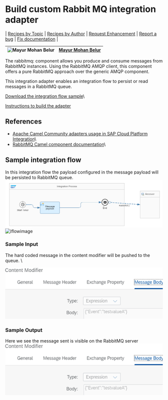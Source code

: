 # Build custom Rabbit MQ integration adapter

\| [Recipes by Topic](../../readme.md ) \| [Recipes by Author](../../author.md ) \| [Request Enhancement](https://github.com/SAP/apibusinesshub-integration-recipes/issues/new?assignees=&labels=Recipe%20Fix,enhancement&template=recipe-request.md&title=Improve%20rabbitmq-integration-adapter%20 ) \| [Report a bug](https://github.com/SAP/apibusinesshub-integration-recipes/issues/new?assignees=&labels=Recipe%20Fix,bug&template=bug_report.md&title=Issue%20with%20rabbitmq-integration-adapter%20 ) \| [Fix documentation](https://github.com/SAP/apibusinesshub-integration-recipes/issues/new?assignees=&labels=Recipe%20Fix,documentation&template=bug_report.md&title=Docu%20fix%20rabbitmq-integration-adapter%20 ) \|

![Mayur Mohan Belur](https://github.com/mayurmohan.png?size=50 ) | [Mayur Mohan Belur](https://github.com/mayurmohan ) |
----|----|

The rabbitmq: component allows you produce and consume messages from RabbitMQ instances. Using the RabbitMQ AMQP client, this component offers a pure RabbitMQ approach over the generic AMQP component.

This integration adapter enables an integration flow to persist or read messages in a RabbitMQ queue.

[Download the integration flow sample](IntegrationFlow/RabbitMQ-integrationflow.zip)\

[Instructions to build the adapter](../build-deploy-camel-community=adapters.md)


## References
* [Apache Camel Community adapters usage in SAP Cloud Platform Integration](https://blogs.sap.com/2020/07/16/apache-camel-community-adapters-usage-in-sap-cloud-platform-integration/)\
* [RabbitMQ Camel component documentation](https://cwiki.apache.org/confluence/display/CAMEL/RabbitMQ)\

## Sample integration flow
In this integration flow the payload configured in the message payload will be persisted to RabbitMQ queue.
![iflowimage](RabbitMQIflow.png)
![iflowimage](RabbitMQIConfig.png)

### Sample Input
The hard coded message in the content modifier will be pushed to the queue. \

![input-image](RabbitMQMessageInput.png)

### Sample Output
Here we see the message sent is visible on the RabbitMQ server\
![Output Image](RabbitMQMessageInput.png)

